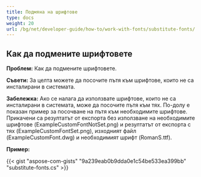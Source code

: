 ```yaml
---
title: Подмяна на шрифтове
type: docs
weight: 20
url: /bg/net/developer-guide/how-to/work-with-fonts/substitute-fonts/
---
```



## **Как да подмените шрифтовете**

**Проблем:** Как да подмените шрифтовете.

**Съвети:** За целта можете да посочите пътя към шрифтове, които не са инсталирани в системата.

**Забележка:** Ако се налага да използвате шрифтове, които не са инсталирани в системата, може да посочите пътя към тях. По-долу е показан пример за посочване на пътя към необходимите шрифтове. Прикачени са резултатът от експорта без използване на необходимите шрифтове (ExampleCustomFontNotSet.png) и резултатът от експорта с тях (ExampleCustomFontSet.png), изходният файл (ExampleCustomFont.dwg) и необходимият шрифт (RomanS.ttf).

**Пример:** 

{{< gist "aspose-com-gists" "9a239eab0b9dda0e1c54be533ea399bb" "substitute-fonts.cs" >}}

